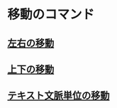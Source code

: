 # 移動のコマンド
## [左右の移動](./move/LeftRight.org)
## [上下の移動](./move/UpDown.org)
## [テキスト文脈単位の移動](./move/Text.org)
